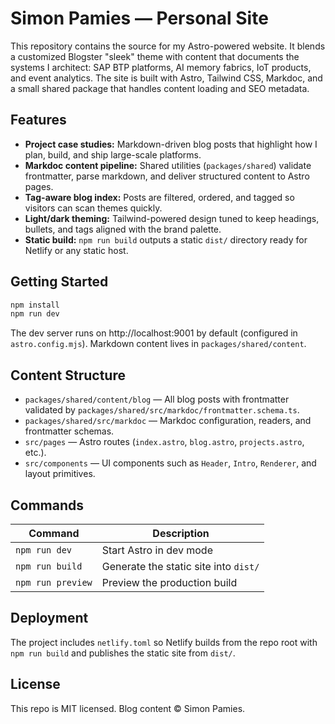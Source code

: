 # Simon Pamies — Personal Site

This repository contains the source for my Astro-powered website. It blends a customized Blogster "sleek" theme with content that documents the systems I architect: SAP BTP platforms, AI memory fabrics, IoT products, and event analytics. The site is built with Astro, Tailwind CSS, Markdoc, and a small shared package that handles content loading and SEO metadata.

## Features

- **Project case studies:** Markdown-driven blog posts that highlight how I plan, build, and ship large-scale platforms.
- **Markdoc content pipeline:** Shared utilities (`packages/shared`) validate frontmatter, parse markdown, and deliver structured content to Astro pages.
- **Tag-aware blog index:** Posts are filtered, ordered, and tagged so visitors can scan themes quickly.
- **Light/dark theming:** Tailwind-powered design tuned to keep headings, bullets, and tags aligned with the brand palette.
- **Static build:** `npm run build` outputs a static `dist/` directory ready for Netlify or any static host.

## Getting Started

```bash
npm install
npm run dev
```

The dev server runs on http://localhost:9001 by default (configured in `astro.config.mjs`). Markdown content lives in `packages/shared/content`.

## Content Structure

- `packages/shared/content/blog` — All blog posts with frontmatter validated by `packages/shared/src/markdoc/frontmatter.schema.ts`.
- `packages/shared/src/markdoc` — Markdoc configuration, readers, and frontmatter schemas.
- `src/pages` — Astro routes (`index.astro`, `blog.astro`, `projects.astro`, etc.).
- `src/components` — UI components such as `Header`, `Intro`, `Renderer`, and layout primitives.

## Commands

| Command | Description |
| --- | --- |
| `npm run dev` | Start Astro in dev mode |
| `npm run build` | Generate the static site into `dist/` |
| `npm run preview` | Preview the production build |

## Deployment

The project includes `netlify.toml` so Netlify builds from the repo root with `npm run build` and publishes the static site from `dist/`.

## License

This repo is MIT licensed. Blog content © Simon Pamies.
